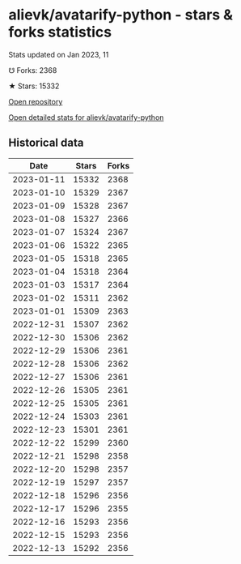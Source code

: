 # alievk/avatarify-python - stars & forks statistics

Stats updated on Jan 2023, 11

☋ Forks: 2368

★ Stars: 15332

[Open repository](https://github.com/alievk/avatarify-python)

[Open detailed stats for alievk/avatarify-python](https://reviewgithub.com/rep/alievk/avatarify-python)

## Historical data
| Date | Stars | Forks |
|------|-------|-------|
| 2023-01-11 | 15332 | 2368 | 
| 2023-01-10 | 15329 | 2367 | 
| 2023-01-09 | 15328 | 2367 | 
| 2023-01-08 | 15327 | 2366 | 
| 2023-01-07 | 15324 | 2367 | 
| 2023-01-06 | 15322 | 2365 | 
| 2023-01-05 | 15318 | 2365 | 
| 2023-01-04 | 15318 | 2364 | 
| 2023-01-03 | 15317 | 2364 | 
| 2023-01-02 | 15311 | 2362 | 
| 2023-01-01 | 15309 | 2363 | 
| 2022-12-31 | 15307 | 2362 | 
| 2022-12-30 | 15306 | 2362 | 
| 2022-12-29 | 15306 | 2361 | 
| 2022-12-28 | 15306 | 2362 | 
| 2022-12-27 | 15306 | 2361 | 
| 2022-12-26 | 15305 | 2361 | 
| 2022-12-25 | 15305 | 2361 | 
| 2022-12-24 | 15303 | 2361 | 
| 2022-12-23 | 15301 | 2361 | 
| 2022-12-22 | 15299 | 2360 | 
| 2022-12-21 | 15298 | 2358 | 
| 2022-12-20 | 15298 | 2357 | 
| 2022-12-19 | 15297 | 2357 | 
| 2022-12-18 | 15296 | 2356 | 
| 2022-12-17 | 15296 | 2355 | 
| 2022-12-16 | 15293 | 2356 | 
| 2022-12-15 | 15293 | 2356 | 
| 2022-12-13 | 15292 | 2356 | 

